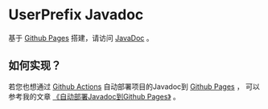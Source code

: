 # UserPrefix Javadoc

基于 [Github Pages](https://pages.github.com/) 搭建，请访问 [JavaDoc](https://carmjos.github.io/UserPrefix) 。

## 如何实现？

若您也想通过 [Github Actions](https://docs.github.com/en/actions/learn-github-actions)
自动部署项目的Javadoc到 [Github Pages](https://pages.github.com/) ，
可以参考我的文章 [《自动部署Javadoc到Github Pages》](https://pages.carm.cc/doc/javadoc-in-github.html) 。